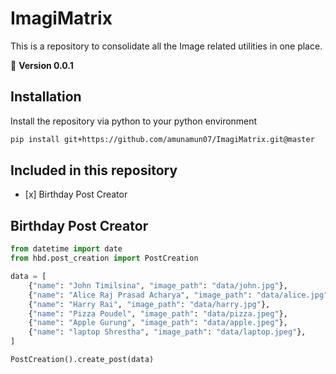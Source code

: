 # ImagiMatrix
This is a repository to consolidate all the Image related utilities in one place.

💫 **Version 0.0.1**


## Installation

Install the repository via python to your python environment

```bash
pip install git+https://github.com/amunamun07/ImagiMatrix.git@master
```

## Included in this repository

<ul>
<li>[x] Birthday Post Creator </li>
</ul>

## Birthday Post Creator

```python
from datetime import date
from hbd.post_creation import PostCreation

data = [
    {"name": "John Timilsina", "image_path": "data/john.jpg"},
    {"name": "Alice Raj Prasad Acharya", "image_path": "data/alice.jpg"},
    {"name": "Harry Rai", "image_path": "data/harry.jpg"},
    {"name": "Pizza Poudel", "image_path": "data/pizza.jpeg"},
    {"name": "Apple Gurung", "image_path": "data/apple.jpeg"},
    {"name": "laptop Shrestha", "image_path": "data/laptop.jpeg"},
]

PostCreation().create_post(data)
```

